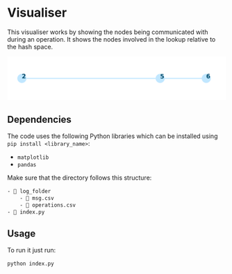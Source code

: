 # Visualiser

This visualiser works by showing the nodes being communicated with during an operation. It shows the nodes involved in the lookup relative to the hash space.

![Example Visualisation Image](example.png "Example visualisation image")

## Dependencies
The code uses the following Python libraries which can be installed using `pip install <library_name>`:

- `matplotlib`
- `pandas`


Make sure that the directory follows this structure:
```
- 📂 log_folder
    - 📃 msg.csv
    - 📃 operations.csv
- 📃 index.py
```

## Usage

To run it just run:
```
python index.py
```